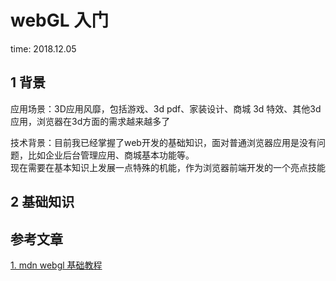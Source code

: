 # webGL 入门

time: 2018.12.05

## 1 背景

应用场景：3D应用风靡，包括游戏、3d pdf、家装设计、商城 3d 特效、其他3d应用，浏览器在3d方面的需求越来越多了

技术背景：目前我已经掌握了web开发的基础知识，面对普通浏览器应用是没有问题，比如企业后台管理应用、商城基本功能等。  
现在需要在基本知识上发展一点特殊的机能，作为浏览器前端开发的一个亮点技能

## 2 基础知识

## 参考文章

[1. mdn webgl 基础教程](https://developer.mozilla.org/zh-CN/docs/Web/API/WebGL_API/Tutorial)
